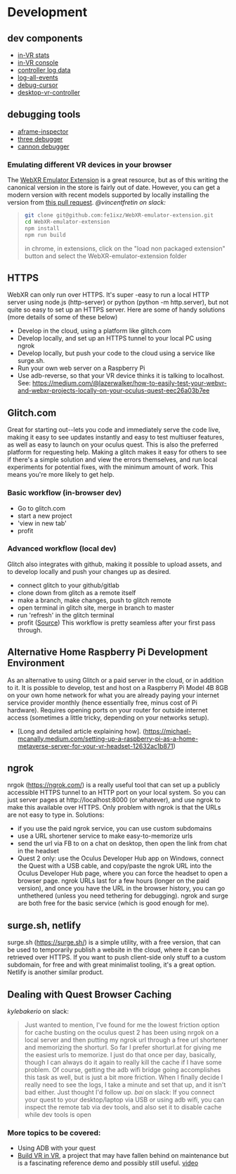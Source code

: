# Development
## dev components
* [in-VR stats](https://github.com/kylebakerio/vr-super-stats)
* [in-VR console](https://github.com/kylebakerio/a-console)
* [controller log data](https://stemkoski.github.io/A-Frame-Examples/quest-controllers.html)
* [log-all-events](https://github.com/kylebakerio/log-all-events/)
* [debug-cursor](https://github.com/supermedium/superframe/tree/master/components/debug-cursor/)
* [desktop-vr-controller](https://diarmidmackenzie.github.io/aframe-examples/docs/desktop-vr-controller.html)
## debugging tools
* [aframe-inspector](https://github.com/aframevr/aframe-inspector)
* [three debugger](https://github.com/oslabs-beta/BACE#readme)
* [cannon debugger](https://github.com/pmndrs/cannon-es-debugger)
### Emulating different VR devices in your browser
The [WebXR Emulator Extension](https://chrome.google.com/webstore/detail/webxr-api-emulator/mjddjgeghkdijejnciaefnkjmkafnnje?hl=en) is a great resource, but as of this writing the canonical version in the store is fairly out of date. However, you can get a modern version with recent models supported by locally installing the version from [this pull request](https://github.com/MozillaReality/WebXR-emulator-extension/pull/278).
*@vincentfretin on slack:*
> ```bash
> git clone git@github.com:fe1ixz/WebXR-emulator-extension.git
> cd WebXR-emulator-extension
> npm install
> npm run build
> ```
> in chrome, in extensions, click on the "load non packaged extension" button and select the WebXR-emulator-extension folder
## HTTPS
WebXR can only run over HTTPS.
It's super -easy to run a local HTTP server using node.js (http-server) or python (python -m http.server), but not quite so easy to set up an HTTPS server.
Here are some of handy solutions (more details of some of these below)
- Develop in the cloud, using a platform like glitch.com
- Develop locally, and set up an HTTPS tunnel to your local PC using ngrok
- Develop locally, but push your code to the cloud using a service like surge.sh.
- Run your own web server on a Raspberry Pi
- Use adb-reverse, so that your VR device thinks it is talking to localhost. See: https://medium.com/@lazerwalker/how-to-easily-test-your-webvr-and-webxr-projects-locally-on-your-oculus-quest-eec26a03b7ee
## Glitch.com
Great for starting out--lets you code and immediately serve the code live, making it easy to see updates instantly and easy to test multiuser features, as well as easy to launch on your oculus quest.
This is also the preferred platform for requesting help. Making a glitch makes it easy for others to see if there's a simple solution and view the errors themselves, and run local experiments for potential fixes, with the minimum amount of work. This means you're more likely to get help.
### Basic workflow (in-browser dev)
* Go to glitch.com
* start a new project
* 'view in new tab'
* profit
### Advanced workflow (local dev)
Glitch also integrates with github, making it possible to upload assets, and to develop locally and push your changes up as desired.
* connect glitch to your github/gitlab
* clone down from glitch as a remote itself
* make a branch, make changes, push to glitch remote
* open terminal in glitch site, merge in branch to master
* run 'refresh' in the glitch terminal
* profit
([Source](https://support.glitch.com/t/possible-to-code-locally-and-push-to-glitch-with-git/2704/2))
This workflow is pretty seamless after your first pass through.
## Alternative Home Raspberry Pi Development Environment
As an alternative to using Glitch or a paid server in the cloud, or in addition to it. It is possible to develop, test and host on a Raspberry Pi Model 4B 8GB on your own home network for what you are already paying your internet service provider monthly (hence essentially free, minus cost of Pi hardware). Requires opening ports on your router for outside internet access (sometimes a little tricky, depending on your networks setup).
* [Long and detailed article explaining how]. (https://michael-mcanally.medium.com/setting-up-a-raspberry-pi-as-a-home-metaverse-server-for-your-vr-headset-12632ac1b871)
## ngrok
nrgok (https://ngrok.com/) is a really useful tool that can set up a publicly accessible HTTPS tunnel to an HTTP port on your local system.
So you can just server pages at http://localhost:8000 (or whatever), and use ngrok to make this available over HTTPS.
Only problem with ngrok is that the URLs are not easy to type in. Solutions:
- if you use the paid ngrok service, you can use custom subdomains
- use a URL shortener service to make easy-to-memorize urls
- send the url via FB to on a chat on desktop, then open the link from chat in the headset
- Quest 2 only: use the Oculus Developer Hub app on Windows, connect the Quest with a USB cable, and copy/paste the ngrok URL into the Oculus Developer Hub page, where you can force the headset to open a browser page.
ngrok URLs last for a few hours (longer on the paid version), and once you have the URL in the browser history, you can go unthethered (unless you need tethering for debugging).
ngrok and surge are both free for the basic service (which is good enough for me).
## surge.sh, netlify
surge.sh (https://surge.sh/) is a simple utility, with a free version, that can be used to temporarily publish a website in the cloud, where it can be retrieved over HTTPS.
If you want to push client-side only stuff to a custom subdomain, for free and with great minimalist tooling, it's a great option.
Netlify is another similar product.
## Dealing with Quest Browser Caching
*kylebakerio* on slack:
> Just wanted to mention, I've found for me the lowest friction option for cache busting on the oculus quest 2 has been using nrgok on a local server and then putting my ngrok url through a free url shortener and memorizing the shorturl. So far I prefer shorturl.at for giving me the easiest urls to memorize. I just do that once per day, basically, though I can always do it again to really kill the cache if I have some problem.
Of course, getting the adb wifi bridge going accomplishes this task as well, but is just a bit more friction. When I finally decide I really need to see the logs, I take a minute and set that up, and it isn't bad either.
Just thought I'd follow up.
*bai* on slack:
> If you connect your quest to your desktop/laptop via USB or using adb wifi, you can inspect the remote tab via dev tools, and also set it to disable cache while dev tools is open
### More topics to be covered:
* Using ADB with your quest
* [Build VR in VR](https://github.com/supermedium/aframe-super-shooter-kit), a project that may have fallen behind on maintenance but is a fascinating reference demo and possibly still useful. [video](https://www.youtube.com/watch?v=RW3enib2X94)
